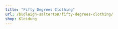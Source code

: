 ```yaml
---
title: "Fifty Degrees Clothing"
url: /budleigh-salterton/fifty-degrees-clothing/
shop: Kleidung
---
```

